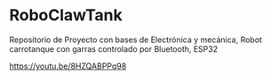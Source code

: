 # RoboClawTank
Repositorio de Proyecto con bases de Electrónica y mecánica, Robot carrotanque con garras controlado por Bluetooth, ESP32 


https://youtu.be/8HZQABPPq98

